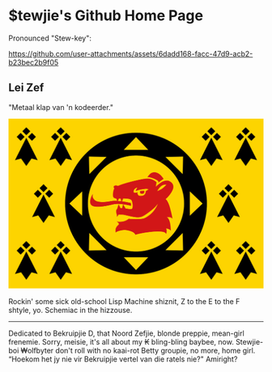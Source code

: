 # $tewjie's Github Home Page

Pronounced "Stew-key":


https://github.com/user-attachments/assets/6dadd168-facc-47d9-acb2-b23bec2b9f05


## Lei Zef

"Metaal klap van 'n kodeerder."

<img src="Clos_Ratel_traditional_district_flag.svg.png" alt="CLOS 4EVA" width="600"/>

Rockin' some sick old-school Lisp Machine shiznit, Z to the E to the F shtyle, yo.  Schemiac in the hizzouse.

---

Dedicated to Bekruipjie D, that Noord Zefjie, blonde preppie, mean-girl frenemie.  Sorry, meisie, it's all about my ₭ bling-bling baybee, now.
Stewjie-boi ₩olfbyter don't roll with no kaai-rot Betty groupie, no more, home girl.  “Hoekom het jy nie vir Bekruipjie vertel van die ratels nie?"  Amiright?
